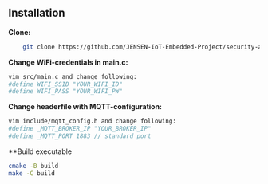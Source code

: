 ## Installation

**Clone:**
```bash
    git clone https://github.com/JENSEN-IoT-Embedded-Project/security-application.git
```

**Change WiFi-credentials in main.c:**
```bash
vim src/main.c and change following:
#define WIFI_SSID "YOUR_WIFI_ID"
#define WIFI_PASS "YOUR_WIFI_PW"

```

**Change headerfile with MQTT-configuration:**
```bash
vim include/mqtt_config.h and change following:
#define _MQTT_BROKER_IP "YOUR_BROKER_IP"
#define _MQTT_PORT 1883 // standard port

```
**Build executable
```bash
cmake -B build
make -C build
```
